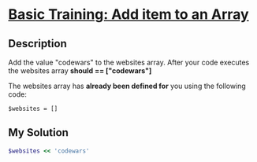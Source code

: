 # [Basic Training: Add item to an Array ](https://www.codewars.com/kata/511f0fe64ae8683297000001)

## Description
Add the value "codewars" to the websites array.
After your code executes the websites array **should == ["codewars"]**

The websites array has **already been defined for** you using the following code:

```
$websites = []
```

## My Solution
```ruby
$websites << 'codewars'
```
